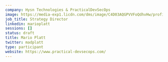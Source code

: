 ```yaml
---
company: Hysn Technologies & PracticalDevSecOps
image: https://media-exp1.licdn.com/dms/image/C4D03AQGPVVFoQdhvHw/profile-displayphoto-shrink_800_800/0?e=1588204800&v=beta&t=dzCOcuxqB-2d91qdK2Fqc5lYNKws1bcIJVQKQ42WmPw
job_title: Strategy Director
linkedin: marioplatt
sessions: []
status: draft
title: Mario Platt
twitter: madplatt
type: participant
website: https://www.practical-devsecops.com/
---
```

